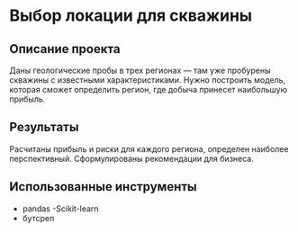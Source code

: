 # Выбор локации для скважины

## Описание проекта 
Даны геологические пробы в трех регионах — там уже пробурены скважины с известными характеристиками. Нужно построить модель, которая сможет определить регион, где добыча принесет наибольшую прибыль. 

## Результаты

Расчитаны прибыль  и риски для каждого региона, определен наиболее перспективный. Сформулированы рекомендации для бизнеса. 

## Использованные инструменты

 - pandas
 -Scikit-learn
 - бутсреп
